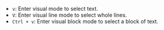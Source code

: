 
- `v`: Enter visual mode to select text.
- `V`: Enter visual line mode to select whole lines.
- `Ctrl + v`: Enter visual block mode to select a block of text.